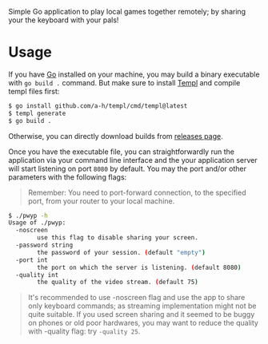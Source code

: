 Simple Go application to play local games together remotely; by sharing your the keyboard with your pals!

# Usage

If you have [Go](https://go.dev/) installed on your machine, you may build a binary executable with `go build .` command. But make sure to install [Templ](https://templ.guide/quick-start/installation) and compile templ files first:

```bash
$ go install github.com/a-h/templ/cmd/templ@latest
$ templ generate
$ go build .
```

Otherwise, you can directly download builds from [releases page](https://github.com/mmoehabb/play-with-your-pal/releases).

Once you have the executable file, you can straightforwardly run the application via your command line interface and the your application server will start listening on port `8080` by default. You may the port and/or other parameters with the following flags:

> Remember: You need to port-forward connection, to the specified port, from your router to your local machine.

```bash
$ ./pwyp -h
Usage of ./pwyp:
  -noscreen
        use this flag to disable sharing your screen.
  -password string
        the password of your session. (default "empty")
  -port int
        the port on which the server is listening. (default 8080)
  -quality int
        the quality of the video stream. (default 75)
```

> It's recommended to use -noscreen flag and use the app to share only keyboard commands; as streaming implementation might not be quite suitable.
> If you used screen sharing and it seemed to be buggy on phones or old poor hardwares, you may want to reduce the quality with -quality flag: try `-quality 25`.
